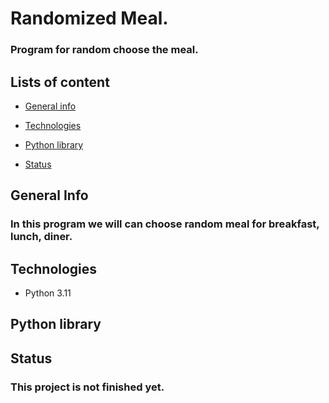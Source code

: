 # Randomized Meal.
### Program for random choose the meal.


## Lists of content
* [General info](https://github.com/GabrielKozlowski/randomized_meal/blob/master/README.md#general-info)  

      
* [Technologies](https://github.com/GabrielKozlowski/randomized_meal/blob/master/README.md#technologies)
* [Python library](https://github.com/GabrielKozlowski/randomized_meal/blob/master/README.md#python-library)
* [Status](https://github.com/GabrielKozlowski/randomized_meal/blob/master/README.md#status)


## General Info

### In this program we will can choose random meal for breakfast, lunch, diner. 


## Technologies

<ul>
    <li>Python 3.11</li>

</ul>


## Python library

<ul>

</ul>


## Status

### This project is not finished yet.




